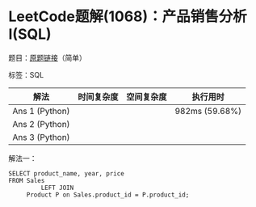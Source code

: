 # LeetCode题解(1068)：产品销售分析I(SQL)

题目：[原题链接](https://leetcode-cn.com/problems/product-sales-analysis-i/)（简单）

标签：SQL

| 解法           | 时间复杂度 | 空间复杂度 | 执行用时       |
| -------------- | ---------- | ---------- | -------------- |
| Ans 1 (Python) |            |            | 982ms (59.68%) |
| Ans 2 (Python) |            |            |                |
| Ans 3 (Python) |            |            |                |

解法一：

```mysql
SELECT product_name, year, price
FROM Sales
         LEFT JOIN
     Product P on Sales.product_id = P.product_id;
```